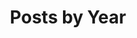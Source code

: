 ---
title: "Posts by Year"
permalink: /blog/
layout: posts
author_profile: true
toc: true
toc_label: "Contents"
toc_icon: "cog"
---